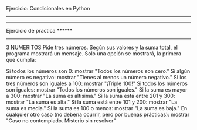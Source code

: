 Ejercicio: Condicionales en Python
********

****************************
Ejercicio de practica ******
****************************

3 NUMERITOS
Pide tres números. Según sus valores y la suma total, el programa mostrará un mensaje. Solo una opción se mostrará, la primera que cumpla:

Si todos los números son 0: mostrar "Todos los números son cero."
Si algún número es negativo: mostrar "Tienes al menos un número negativo."
Si los tres números son iguales a 100: mostrar "¡Triple 100!"
Si todos los números son iguales: mostrar "Todos los números son iguales."
Si la suma es mayor a 300: mostrar "La suma es altísima."
Si la suma está entre 201 y 300: mostrar "La suma es alta."
Si la suma está entre 101 y 200: mostrar "La suma es media."
Si la suma es 100 o menos: mostrar "La suma es baja."
En cualquier otro caso (no debería ocurrir, pero por buenas prácticas): mostrar "Caso no contemplado. Misterio sin resolver"
